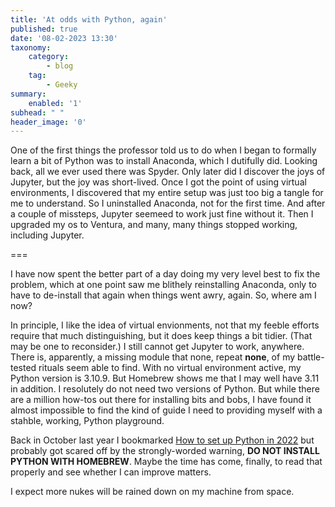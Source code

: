 ```yaml
---
title: 'At odds with Python, again'
published: true
date: '08-02-2023 13:30'
taxonomy:
    category:
        - blog
    tag:
        - Geeky
summary:
    enabled: '1'
subhead: " "
header_image: '0'
---
```


One of the first things the professor told us to do when I began to formally learn a bit of Python was to install Anaconda, which I dutifully did. Looking back, all we ever used there was Spyder. Only later did I discover the joys of Jupyter, but the joy was short-lived. Once I got the point of using virtual environments, I discovered that my entire setup was just too big a tangle for me to understand. So I uninstalled Anaconda, not for the first time. And after a couple of missteps, Jupyter seemeed to work just fine without it. Then I upgraded my os to Ventura, and many, many things stopped working, including Jupyter.

===

I have now spent the better part of a day doing my very level best to fix the problem, which at one point saw me blithely reinstalling Anaconda, only to have to de-install that again when things went awry, again. So, where am I now?

In principle, I like the idea of virtual envionments, not that my feeble efforts require that much distinguishing, but it does keep things a bit tidier. (That may be one to reconsider.) I still cannot get Jupyter to work, anywhere. There is, apparently, a missing module that none, repeat **none**, of my battle-tested rituals seem able to find. With no virtual environment active, my Python version is 3.10.9. But Homebrew shows me that I may well have 3.11 in addition. I resolutely do not need two versions of Python. But while there are a million how-tos out there for installing bits and bobs, I have found it almost impossible to find the kind of guide I need to providing myself with a stahble, working, Python playground.

Back in October last year I bookmarked [How to set up Python in 2022](https://gist.github.com/eyeseast/548fddcfd0df24e589375af6a926ef7e) but probably got scared off by the strongly-worded warning, **DO NOT INSTALL PYTHON WITH HOMEBREW**. Maybe the time has come, finally, to read that properly and see whether I can improve matters.

I expect more nukes will be rained down on my machine from space.
